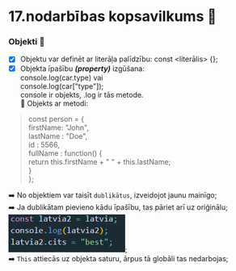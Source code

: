 # 17.nodarbības kopsavilkums :pushpin:

### Objekti :triangular_flag_on_post:

- [x] Objektu var definēt ar literāļa palīdzību: const <literālis> {};  
- [x] Objekta īpašību ***(property)*** izgūšana:    
console.log(car.type) vai    
console.log(car["type"]);  
console ir objekts, .log ir tās metode.    
📁 Objekts ar metodi:    
> const person = {  
firstName: "John",  
lastName : "Doe",  
id : 5566,  
fullName : function() {  
return this.firstName + " " + this.lastName;  
}  
};  
>  
:arrow_right: No objektiem var taisīt `dublikātus`, izveidojot jaunu mainīgo;  
:arrow_right:  Ja dublikātam pievieno kādu īpašību, tas pāriet arī uz oriģinālu;   
![Objekta dublikāts](https://github.com/zazturbo/Mans_JS/blob/f27a4c725d8f5bed4b29467d154a95a8de3fa42d/Class_17_20220713/object.png);    
:arrow_right: `This` attiecās uz objekta saturu, ārpus tā globāli tas nedarbojas;   
  
